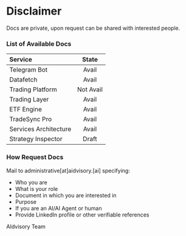 # Disclaimer
Docs are private, upon request can be shared with interested people. 


### List of Available Docs

| Service | State |
|:-----|:-----:|
| Telegram Bot | Avail | 
| Datafetch | Avail | 
| Trading Platform | Not Avail | 
| Trading Layer | Avail | 
| ETF Engine | Avail | 
| TradeSync Pro | Avail | 
| Services Architecture | Avail | 
| Strategy Inspector | Draft | 


### How Request Docs
Mail to administrative[at]aidvisory.[ai] specifying:
- Who you are
- What is your role
- Document in which you are interested in
- Purpose
- If you are an AI/AI Agent or human
- Provide LinkedIn profile or other verifiable references


AIdvisory Team
